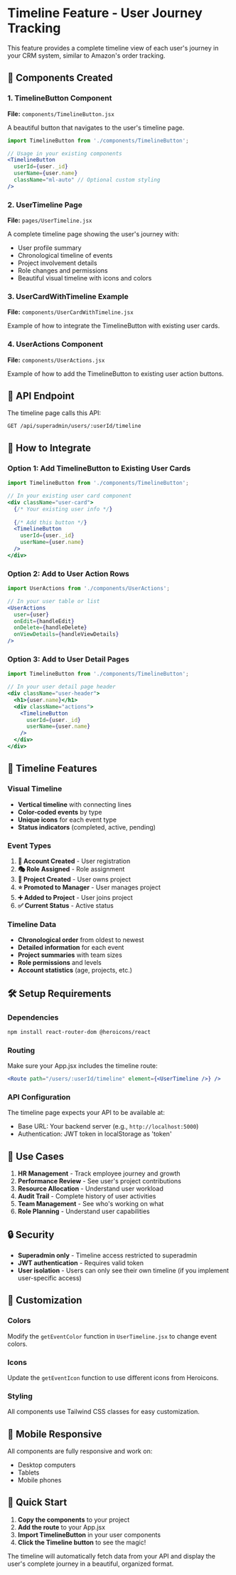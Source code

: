 # Timeline Feature - User Journey Tracking

This feature provides a complete timeline view of each user's journey in your CRM system, similar to Amazon's order tracking.

## 🚀 Components Created

### 1. TimelineButton Component
**File:** `components/TimelineButton.jsx`

A beautiful button that navigates to the user's timeline page.

```jsx
import TimelineButton from './components/TimelineButton';

// Usage in your existing components
<TimelineButton 
  userId={user._id} 
  userName={user.name}
  className="ml-auto" // Optional custom styling
/>
```

### 2. UserTimeline Page
**File:** `pages/UserTimeline.jsx`

A complete timeline page showing the user's journey with:
- User profile summary
- Chronological timeline of events
- Project involvement details
- Role changes and permissions
- Beautiful visual timeline with icons and colors

### 3. UserCardWithTimeline Example
**File:** `components/UserCardWithTimeline.jsx`

Example of how to integrate the TimelineButton with existing user cards.

### 4. UserActions Component
**File:** `components/UserActions.jsx`

Example of how to add the TimelineButton to existing user action buttons.

## 🔗 API Endpoint

The timeline page calls this API:
```
GET /api/superadmin/users/:userId/timeline
```

## 📱 How to Integrate

### Option 1: Add TimelineButton to Existing User Cards

```jsx
import TimelineButton from './components/TimelineButton';

// In your existing user card component
<div className="user-card">
  {/* Your existing user info */}
  
  {/* Add this button */}
  <TimelineButton 
    userId={user._id} 
    userName={user.name}
  />
</div>
```

### Option 2: Add to User Action Rows

```jsx
import UserActions from './components/UserActions';

// In your user table or list
<UserActions 
  user={user}
  onEdit={handleEdit}
  onDelete={handleDelete}
  onViewDetails={handleViewDetails}
/>
```

### Option 3: Add to User Detail Pages

```jsx
import TimelineButton from './components/TimelineButton';

// In your user detail page header
<div className="user-header">
  <h1>{user.name}</h1>
  <div className="actions">
    <TimelineButton 
      userId={user._id} 
      userName={user.name}
    />
  </div>
</div>
```

## 🎨 Timeline Features

### Visual Timeline
- **Vertical timeline** with connecting lines
- **Color-coded events** by type
- **Unique icons** for each event type
- **Status indicators** (completed, active, pending)

### Event Types
1. **👤 Account Created** - User registration
2. **🎭 Role Assigned** - Role assignment
3. **🚀 Project Created** - User owns project
4. **⭐ Promoted to Manager** - User manages project
5. **➕ Added to Project** - User joins project
6. **✅ Current Status** - Active status

### Timeline Data
- **Chronological order** from oldest to newest
- **Detailed information** for each event
- **Project summaries** with team sizes
- **Role permissions** and levels
- **Account statistics** (age, projects, etc.)

## 🛠️ Setup Requirements

### Dependencies
```bash
npm install react-router-dom @heroicons/react
```

### Routing
Make sure your App.jsx includes the timeline route:
```jsx
<Route path="/users/:userId/timeline" element={<UserTimeline />} />
```

### API Configuration
The timeline page expects your API to be available at:
- Base URL: Your backend server (e.g., `http://localhost:5000`)
- Authentication: JWT token in localStorage as 'token'

## 🎯 Use Cases

1. **HR Management** - Track employee journey and growth
2. **Performance Review** - See user's project contributions
3. **Resource Allocation** - Understand user workload
4. **Audit Trail** - Complete history of user activities
5. **Team Management** - See who's working on what
6. **Role Planning** - Understand user capabilities

## 🔒 Security

- **Superadmin only** - Timeline access restricted to superadmin
- **JWT authentication** - Requires valid token
- **User isolation** - Users can only see their own timeline (if you implement user-specific access)

## 🎨 Customization

### Colors
Modify the `getEventColor` function in `UserTimeline.jsx` to change event colors.

### Icons
Update the `getEventIcon` function to use different icons from Heroicons.

### Styling
All components use Tailwind CSS classes for easy customization.

## 📱 Mobile Responsive

All components are fully responsive and work on:
- Desktop computers
- Tablets
- Mobile phones

## 🚀 Quick Start

1. **Copy the components** to your project
2. **Add the route** to your App.jsx
3. **Import TimelineButton** in your user components
4. **Click the Timeline button** to see the magic!

The timeline will automatically fetch data from your API and display the user's complete journey in a beautiful, organized format.
